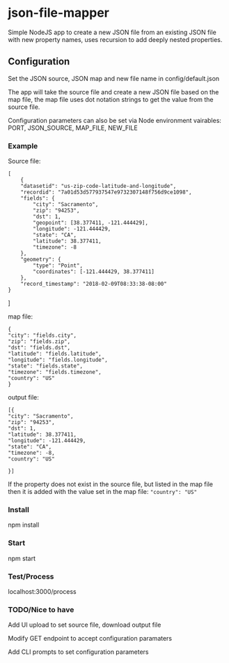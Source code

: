 # json-file-mapper
Simple NodeJS app to create a new JSON file from an existing JSON file with new property names, uses recursion to add deeply nested properties.

## Configuration
Set the JSON source, JSON map and new file name in config/default.json

The app will take the source file and create a new JSON file based on the map file, the map file uses dot notation strings to get the value from the source file.

Configuration parameters can also be set via Node environment vairables: PORT, JSON_SOURCE, MAP_FILE, NEW_FILE

### Example
Source file:

    [
        {
	    "datasetid": "us-zip-code-latitude-and-longitude", 
        "recordid": "7a01d53d577937547e9732307148f756d9ce1098",
        "fields": {
            "city": "Sacramento", 
            "zip": "94253", 
            "dst": 1, 
            "geopoint": [38.377411, -121.444429], 
            "longitude": -121.444429, 
            "state": "CA", 
            "latitude": 38.377411, 
            "timezone": -8
        },
        "geometry": {
            "type": "Point", 
            "coordinates": [-121.444429, 38.377411]
        },
        "record_timestamp": "2018-02-09T08:33:38-08:00"
    }
]

map file:

    {
    "city": "fields.city",
    "zip": "fields.zip",
    "dst": "fields.dst",
    "latitude": "fields.latitude",
    "longitude": "fields.longitude",
    "state": "fields.state",
    "timezone": "fields.timezone",
    "country": "US"
    }

output file:

    [{
	"city": "Sacramento",
	"zip": "94253",
	"dst": 1,
	"latitude": 38.377411,
	"longitude": -121.444429,
	"state": "CA",
	"timezone": -8,
	"country": "US"
        
    }]


If the property does not exist in the source file, but listed in the map file then it is added with the value set in the map file: `"country": "US"`


### Install
npm install

### Start
npm start

### Test/Process
localhost:3000/process

### TODO/Nice to have
Add UI upload to set source file, download output file

Modify GET endpoint to accept configuration paramaters

Add CLI prompts to set configuration parameters
